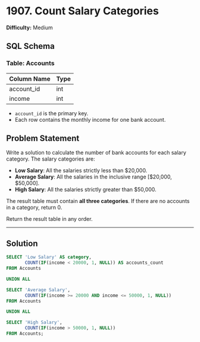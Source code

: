 # 1907. Count Salary Categories

**Difficulty:** Medium

## SQL Schema

### Table: Accounts

| Column Name | Type |
|-------------|------|
| account_id  | int  |
| income      | int  |

- `account_id` is the primary key.
- Each row contains the monthly income for one bank account.

## Problem Statement

Write a solution to calculate the number of bank accounts for each salary category. The salary categories are:

- **Low Salary**: All the salaries strictly less than $20,000.
- **Average Salary**: All the salaries in the inclusive range [$20,000, $50,000].
- **High Salary**: All the salaries strictly greater than $50,000.

The result table must contain **all three categories**. If there are no accounts in a category, return 0.

Return the result table in any order.

---

## Solution

```sql
SELECT 'Low Salary' AS category, 
       COUNT(IF(income < 20000, 1, NULL)) AS accounts_count
FROM Accounts

UNION ALL

SELECT 'Average Salary', 
       COUNT(IF(income >= 20000 AND income <= 50000, 1, NULL))
FROM Accounts

UNION ALL

SELECT 'High Salary', 
       COUNT(IF(income > 50000, 1, NULL))
FROM Accounts;

